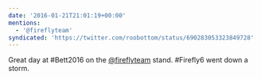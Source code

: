 ```yaml
---
date: '2016-01-21T21:01:19+00:00'
mentions:
  - '@fireflyteam'
syndicated: 'https://twitter.com/roobottom/status/690283053323849728'
---
```

Great day at #Bett2016 on the [@fireflyteam](https://twitter.com/@fireflyteam) stand. #Firefly6 went down a storm.
